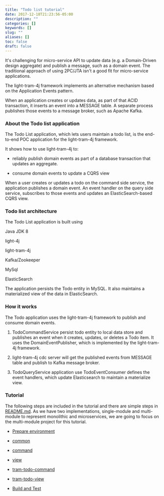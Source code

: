 ```yaml
---
title: "Todo list tutorial"
date: 2017-12-18T21:23:56-05:00
description: ""
categories: []
keywords: []
slug: ""
aliases: []
toc: false
draft: false
---
```


It's challenging for micro-service API to update data (e.g. a Domain-Driven design aggregate) and 
publish a message, such as a domain event. The traditional approach of using 2PC/JTA isn't a good 
fit for micro-service applications.

The light-tram-4j framework implements an alternative mechanism based on the Application Events 
pattern.

When an application creates or updates data, as part of that ACID transaction, it inserts an event 
into a MESSAGE table. A separate process publishes those events to a message broker, such as Apache 
Kafka.

### About the Todo list application

The Todo List application, which lets users maintain a todo list, is the end-to-end POC application 
for the light-tram-4j framework.

It shows how to use light-tram-4j to:

  * reliably publish domain events as part of a database transaction that updates an aggregate.

  * consume domain events to update a CQRS view
  
When a user creates or updates a todo on the command side service, the application publishes a 
domain event. An event handler on the query side service, subscribes to those events and updates 
an ElasticSearch-based CQRS view.


### Todo list architecture


The Todo List application is built using

Java JDK 8

light-4j

light-tram-4j

Kafka/Zookeeper

MySql

ElasticSearch


The application persists the Todo entity in MySQL. It also maintains a materialized view of the 
data in ElasticSearch.


### How it works


The Todo application uses the light-tram-4j framework to publish and consume domain events.

1. TodoCommandService persist todo entity to local data store and publishes an event when it 
creates, updates, or deletes a Todo item. It uses the DomainEventPublisher, which is implemented 
by the light-tram-4j framework.

2. light-tram-4j cdc server will get the published events from MESSAGE table and publish to Kafka 
message broker.

3. TodoQueryService application use TodoEventConsumer defines the event handlers, which update 
Elasticsearch to maintain a materialize view.


### Tutorial

The following steps are included in the tutorial and there are simple steps in [README.md][]. As
we have two implementations, single-module and multi-module to represent monolithic and microservices,
we are going to focus on the multi-module project for this tutorial. 


* [Prepare environment][]

* [common][]

* [command][]

* [view][]

* [tram-todo-command][]

* [tram-todo-view][] 

* [Build and Test][]


[README.md]: https://github.com/networknt/light-example-4j/tree/master/tram/light-tram-todolist/multi-module
[Prepare environment]: /tutorial/tram/todo-list/prepare/
[common]: /tutorial/tram/todo-list/common/
[command]: /tutorial/tram/todo-list/command/
[view]: /tutorial/tram/todo-list/view/
[tram-todo-command]: /tutorial/tram/todo-list/command-service/
[tram-todo-view]: /tutorial/tram/todo-list/view-service/
[Build and Test]: /tutorial/tram/todo-list/test/


